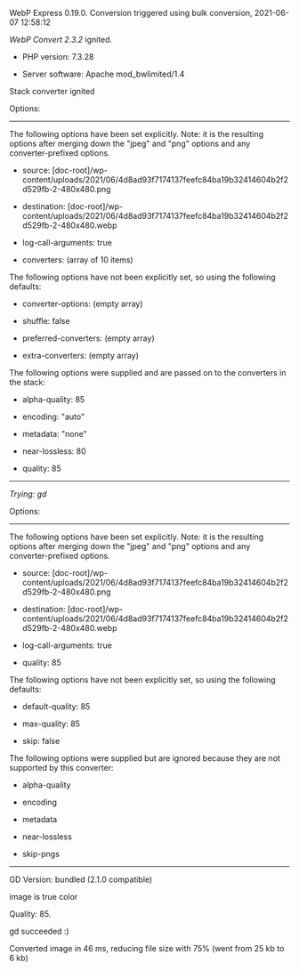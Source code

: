 WebP Express 0.19.0. Conversion triggered using bulk conversion, 2021-06-07 12:58:12

*WebP Convert 2.3.2*  ignited.
- PHP version: 7.3.28
- Server software: Apache mod_bwlimited/1.4

Stack converter ignited

Options:
------------
The following options have been set explicitly. Note: it is the resulting options after merging down the "jpeg" and "png" options and any converter-prefixed options.
- source: [doc-root]/wp-content/uploads/2021/06/4d8ad93f7174137feefc84ba19b32414604b2f2d529fb-2-480x480.png
- destination: [doc-root]/wp-content/uploads/2021/06/4d8ad93f7174137feefc84ba19b32414604b2f2d529fb-2-480x480.webp
- log-call-arguments: true
- converters: (array of 10 items)

The following options have not been explicitly set, so using the following defaults:
- converter-options: (empty array)
- shuffle: false
- preferred-converters: (empty array)
- extra-converters: (empty array)

The following options were supplied and are passed on to the converters in the stack:
- alpha-quality: 85
- encoding: "auto"
- metadata: "none"
- near-lossless: 80
- quality: 85
------------


*Trying: gd* 

Options:
------------
The following options have been set explicitly. Note: it is the resulting options after merging down the "jpeg" and "png" options and any converter-prefixed options.
- source: [doc-root]/wp-content/uploads/2021/06/4d8ad93f7174137feefc84ba19b32414604b2f2d529fb-2-480x480.png
- destination: [doc-root]/wp-content/uploads/2021/06/4d8ad93f7174137feefc84ba19b32414604b2f2d529fb-2-480x480.webp
- log-call-arguments: true
- quality: 85

The following options have not been explicitly set, so using the following defaults:
- default-quality: 85
- max-quality: 85
- skip: false

The following options were supplied but are ignored because they are not supported by this converter:
- alpha-quality
- encoding
- metadata
- near-lossless
- skip-pngs
------------

GD Version: bundled (2.1.0 compatible)
image is true color
Quality: 85. 
gd succeeded :)

Converted image in 46 ms, reducing file size with 75% (went from 25 kb to 6 kb)
